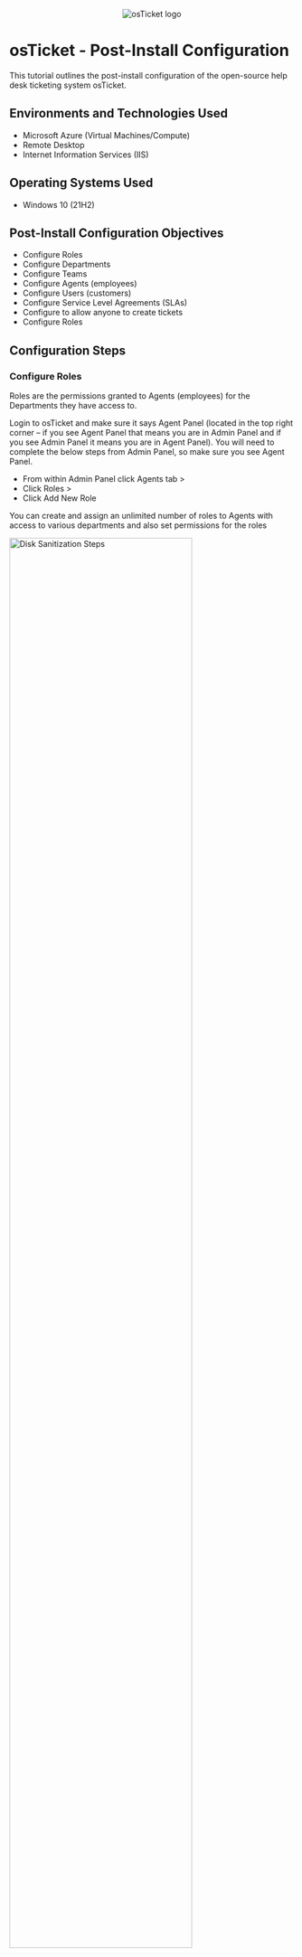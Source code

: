 <p align="center">
<img src="https://i.imgur.com/Clzj7Xs.png" alt="osTicket logo"/>
</p>

<h1>osTicket - Post-Install Configuration</h1>
This tutorial outlines the post-install configuration of the open-source help desk ticketing system osTicket.<br />


<h2>Environments and Technologies Used</h2>

- Microsoft Azure (Virtual Machines/Compute)
- Remote Desktop
- Internet Information Services (IIS)

<h2>Operating Systems Used </h2>

- Windows 10</b> (21H2)

<h2>Post-Install Configuration Objectives</h2>

- Configure Roles
- Configure Departments
- Configure Teams
- Configure Agents (employees)
- Configure Users (customers)
- Configure Service Level Agreements (SLAs)
- Configure to allow anyone to create tickets
- Configure Roles

<h2>Configuration Steps</h2>

<h3>Configure Roles</h3>

Roles are the permissions granted to Agents (employees) for the Departments they have access to. 


Login to osTicket and make sure it says Agent Panel (located in the top right corner – if you see Agent Panel that means you are in Admin Panel and if you see Admin Panel it means you are in Agent Panel). You will need to complete the below steps from Admin Panel, so make sure you see Agent Panel.

-	From within Admin Panel click Agents tab >
-	Click Roles >
-	Click Add New Role

You can create and assign an unlimited number of roles to Agents with access to various departments and also set permissions for the roles

<p>
<img src="https://i.imgur.com/v8SThbB.png" height="80%" width="80%" alt="Disk Sanitization Steps"/>
</p>

<h3>Configure Departments</h3>

-	From within Admin Panel click Agents tab >
-	Click Departments >
-	Click Add New Department

Because tickets are routed through the various Departments in the help desk, there are many settings that can be set for each Department

<p>
<img src="https://i.imgur.com/hU98eFk.png" height="80%" width="80%" alt="Disk Sanitization Steps"/>
</p>

<h3>Configure Teams</h3>

Teams are groups of agents from different departments that handle particular issues or users

-	From within Admin Panel click Agents tab >
-	Click Teams >
-	Click Add New Team

You can fill out the appropriate information and add agents from various departments as team members 

<p>
<img src="https://i.imgur.com/Ys4rbRT.png" height="80%" width="80%" alt="Disk Sanitization Steps"/>
</p>

<h3>Configure Agents (employees)</h3>

Agents are the employees that respond to and resolve tickets

-	From within Admin Panel click Agents tab >
-	Click Agents >
-	Click Add New Agent

You will need to assign your agents to a Primary Department and give them Primary Roles for the tickets/tasks routed to that department 

<p>
<img src="https://i.imgur.com/RrtJnQ8.png" height="80%" width="80%" alt="Disk Sanitization Steps"/>
</p>

<h3>Configure Users (customers)</h3>

Users are the creators of the tickets in the help desk. Users are associated with their email address, which serves as their unique identifier when creating a ticket, in the User Directory of the help desk. 

-	From within Agent Panel (remember to make sure you see Admin Panel, which means you are in Agent Panel) click Users tab >
-	Click Add User

<p>
<img src="https://i.imgur.com/ynTfg4E.png" height="80%" width="80%" alt="Disk Sanitization Steps"/>
</p>

<h3>Configure Service Level Agreements (SLAs)</h3>

SLAs are used to define the timeline that agents have to complete and close open tickets.

-	From within Admin Panel (make sure you see Agent Panel) click Manage tab >
-	Click SLA >
-	Click Add New SLA Plan

<p>
<img src="https://i.imgur.com/Wq3xXjn.png" height="80%" width="80%" alt="Disk Sanitization Steps"/>
</p>

<h3>Configure Help Topics</h3>

Help Topics will allow users to identify the kinds of issues associated with their tickets and they will also determine to which Department the tickets will be sent.

-	From within Admin Panel click Manage tab >
-	Click Help Topics >
-	Click Add New Help Topic

<p>
<img src="https://i.imgur.com/vWCz5q3.png" height="80%" width="80%" alt="Disk Sanitization Steps"/>
</p>

<h3>Configure to allow anyone to create tickets</h3>

-	From within Admin Panel click Settings tab >
-	Click Users >
-	Within Users Settings, under Authentication Settings, make sure Registration Required is unchecked

<p>
<img src="https://i.imgur.com/vOAJ151.png" height="80%" width="80%" alt="Disk Sanitization Steps"/>
</p>

<br />

<p>
<img src="https://i.imgur.com/DJmEXEB.png" height="80%" width="80%" alt="Disk Sanitization Steps"/>
</p>
<p>
Lorem ipsum dolor sit amet, consectetur adipiscing elit, sed do eiusmod tempor incididunt ut labore et dolore magna aliqua. Ut enim ad minim veniam, quis nostrud exercitation ullamco laboris nisi ut aliquip ex ea commodo consequat. Duis aute irure dolor in reprehenderit in voluptate velit esse cillum dolore eu fugiat nulla pariatur.
</p>
<br />

<p>
<img src="https://i.imgur.com/RrtJnQ8.png" height="80%" width="80%" alt="Disk Sanitization Steps"/>
</p>
<p>
Lorem ipsum dolor sit amet, consectetur adipiscing elit, sed do eiusmod tempor incididunt ut labore et dolore magna aliqua. Ut enim ad minim veniam, quis nostrud exercitation ullamco laboris nisi ut aliquip ex ea commodo consequat. Duis aute irure dolor in reprehenderit in voluptate velit esse cillum dolore eu fugiat nulla pariatur.
</p>
<br />
